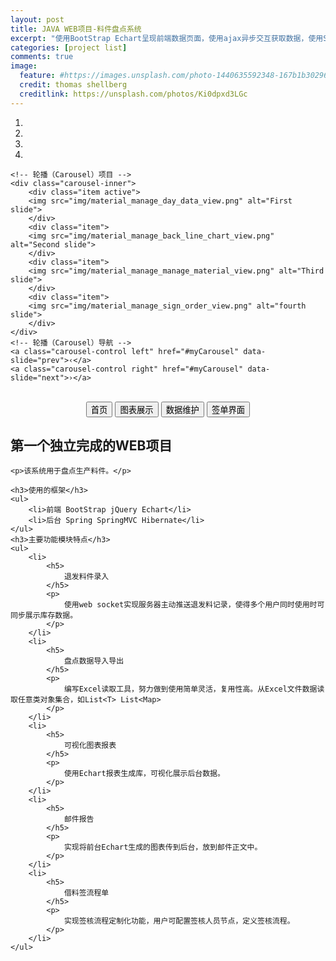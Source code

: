 ```yaml
---
layout: post
title: JAVA WEB项目-料件盘点系统
excerpt: "使用BootStrap Echart呈现前端数据页面，使用ajax异步交互获取数据，使用SpringMVC Hibernate支撑后台业务；"
categories: [project list]
comments: true
image:
  feature: #https://images.unsplash.com/photo-1440635592348-167b1b30296f?crop=entropy&dpr=2&fit=crop&fm=jpg&h=475&ixjsv=2.1.0&ixlib=rb-0.3.5&q=50&w=1250
  credit: thomas shellberg
  creditlink: https://unsplash.com/photos/Ki0dpxd3LGc
---
```

<div id="myCarousel" class="carousel slide">
	<!-- 轮播（Carousel）指标 -->
	<ol class="carousel-indicators">
		<li data-target="#myCarousel" data-slide-to="0" class="active"></li>
		<li data-target="#myCarousel" data-slide-to="1"></li>
		<li data-target="#myCarousel" data-slide-to="2"></li>
		<li data-target="#myCarousel" data-slide-to="3"></li>
	</ol>   

	<!-- 轮播（Carousel）项目 -->
	<div class="carousel-inner">
		<div class="item active">
		<img src="img/material_manage_day_data_view.png" alt="First slide">
		</div>
		<div class="item">
		<img src="img/material_manage_back_line_chart_view.png" alt="Second slide">
		</div>
		<div class="item">
		<img src="img/material_manage_manage_material_view.png" alt="Third slide">
		</div>
		<div class="item">
		<img src="img/material_manage_sign_order_view.png" alt="fourth slide">
		</div>
	</div>
	<!-- 轮播（Carousel）导航 -->
	<a class="carousel-control left" href="#myCarousel" data-slide="prev">‹</a>
	<a class="carousel-control right" href="#myCarousel" data-slide="next">›</a>
</div>

<!-- 控制按钮 -->
<br>
<div style="text-align:center;">
	<input type="button" class="btn slide-one" value="首页">
	<input type="button" class="btn slide-two" value="图表展示">
	<input type="button" class="btn slide-three" value="数据维护">
	<input type="button" class="btn slide-fourth" value="签单界面">
</div>
<div id="projectDetail">
	<h2> 第一个独立完成的WEB项目</h2>
	
	<p>该系统用于盘点生产料件。</p>
	
	<h3>使用的框架</h3>
	<ul>
		<li>前端 BootStrap jQuery Echart</li>
		<li>后台 Spring SpringMVC Hibernate</li>
	</ul>	
	<h3>主要功能模块特点</h3>
	<ul>
		<li>
			<h5>
				退发料件录入
			</h5>
			<p>
				使用web socket实现服务器主动推送退发料记录，使得多个用户同时使用时可同步展示库存数据。
			</p>
		</li>
		<li>
			<h5>
				盘点数据导入导出
			</h5>
			<p>
				编写Excel读取工具，努力做到使用简单灵活，复用性高。从Excel文件数据读取任意类对象集合，如List<T> List<Map>
			</p>
		</li>
		<li>
			<h5>
				可视化图表报表
			</h5>
			<p>
				使用Echart报表生成库，可视化展示后台数据。
			</p>
		</li>
		<li>
			<h5>
				邮件报告
			</h5>
			<p>
				实现将前台Echart生成的图表传到后台，放到邮件正文中。
			</p>
		</li>
		<li>
			<h5>
				借料签流程单
			</h5>
			<p>
				实现签核流程定制化功能，用户可配置签核人员节点，定义签核流程。
			</p>
		</li>
	</ul>
</div>	
<link rel="stylesheet" href="https://cdn.bootcss.com/bootstrap/3.3.7/css/bootstrap.min.css">
<script src="https://cdn.bootcss.com/jquery/2.1.1/jquery.min.js"></script>
<script src="https://cdn.bootcss.com/bootstrap/3.3.7/js/bootstrap.min.js"></script>
<script>
	$(function(){
		// 初始化轮播
			//$("#myCarousel").carousel('cycle');
		// 停止轮播
			//$("#myCarousel").carousel('pause');
		// 循环轮播到上一个项目
			//$("#myCarousel").carousel('prev');
		// 循环轮播到下一个项目
			//$("#myCarousel").carousel('next');
		// 循环轮播到某个特定的帧 
		$(".slide-one").click(function(){
			$("#myCarousel").carousel(0);
		});
		$(".slide-two").click(function(){
			$("#myCarousel").carousel(1);
		});
		$(".slide-three").click(function(){
			$("#myCarousel").carousel(2);
		});
		$(".slide-fourth").click(function(){
			$("#myCarousel").carousel(3);
		});
	});
</script>